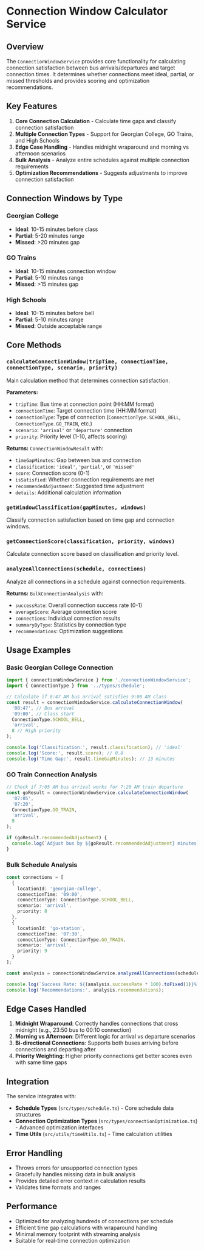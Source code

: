 # Connection Window Calculator Service

## Overview

The `ConnectionWindowService` provides core functionality for calculating connection satisfaction between bus arrivals/departures and target connection times. It determines whether connections meet ideal, partial, or missed thresholds and provides scoring and optimization recommendations.

## Key Features

1. **Core Connection Calculation** - Calculate time gaps and classify connection satisfaction
2. **Multiple Connection Types** - Support for Georgian College, GO Trains, and High Schools
3. **Edge Case Handling** - Handles midnight wraparound and morning vs afternoon scenarios  
4. **Bulk Analysis** - Analyze entire schedules against multiple connection requirements
5. **Optimization Recommendations** - Suggests adjustments to improve connection satisfaction

## Connection Windows by Type

### Georgian College
- **Ideal**: 10-15 minutes before class
- **Partial**: 5-20 minutes range  
- **Missed**: >20 minutes gap

### GO Trains
- **Ideal**: 10-15 minutes connection window
- **Partial**: 5-10 minutes range
- **Missed**: >15 minutes gap

### High Schools  
- **Ideal**: 10-15 minutes before bell
- **Partial**: 5-10 minutes range
- **Missed**: Outside acceptable range

## Core Methods

### `calculateConnectionWindow(tripTime, connectionTime, connectionType, scenario, priority)`

Main calculation method that determines connection satisfaction.

**Parameters:**
- `tripTime`: Bus time at connection point (HH:MM format)
- `connectionTime`: Target connection time (HH:MM format)
- `connectionType`: Type of connection (`ConnectionType.SCHOOL_BELL`, `ConnectionType.GO_TRAIN`, etc.)
- `scenario`: `'arrival'` or `'departure'` connection
- `priority`: Priority level (1-10, affects scoring)

**Returns:** `ConnectionWindowResult` with:
- `timeGapMinutes`: Gap between bus and connection
- `classification`: `'ideal'`, `'partial'`, or `'missed'`
- `score`: Connection score (0-1)
- `isSatisfied`: Whether connection requirements are met
- `recommendedAdjustment`: Suggested time adjustment
- `details`: Additional calculation information

### `getWindowClassification(gapMinutes, windows)`

Classify connection satisfaction based on time gap and connection windows.

### `getConnectionScore(classification, priority, windows)`

Calculate connection score based on classification and priority level.

### `analyzeAllConnections(schedule, connections)`

Analyze all connections in a schedule against connection requirements.

**Returns:** `BulkConnectionAnalysis` with:
- `successRate`: Overall connection success rate (0-1)
- `averageScore`: Average connection score
- `connections`: Individual connection results
- `summaryByType`: Statistics by connection type
- `recommendations`: Optimization suggestions

## Usage Examples

### Basic Georgian College Connection

```typescript
import { connectionWindowService } from './connectionWindowService';
import { ConnectionType } from '../types/schedule';

// Calculate if 8:47 AM bus arrival satisfies 9:00 AM class
const result = connectionWindowService.calculateConnectionWindow(
  '08:47', // Bus arrival
  '09:00', // Class start
  ConnectionType.SCHOOL_BELL,
  'arrival',
  8 // High priority
);

console.log('Classification:', result.classification); // 'ideal'
console.log('Score:', result.score); // 0.8
console.log('Time Gap:', result.timeGapMinutes); // 13 minutes
```

### GO Train Connection Analysis

```typescript
// Check if 7:05 AM bus arrival works for 7:20 AM train departure
const goResult = connectionWindowService.calculateConnectionWindow(
  '07:05',
  '07:20', 
  ConnectionType.GO_TRAIN,
  'arrival',
  9
);

if (goResult.recommendedAdjustment) {
  console.log(`Adjust bus by ${goResult.recommendedAdjustment} minutes`);
}
```

### Bulk Schedule Analysis

```typescript
const connections = [
  {
    locationId: 'georgian-college',
    connectionTime: '09:00',
    connectionType: ConnectionType.SCHOOL_BELL,
    scenario: 'arrival',
    priority: 8
  },
  {
    locationId: 'go-station',
    connectionTime: '07:30',
    connectionType: ConnectionType.GO_TRAIN, 
    scenario: 'arrival',
    priority: 9
  }
];

const analysis = connectionWindowService.analyzeAllConnections(schedule, connections);

console.log(`Success Rate: ${(analysis.successRate * 100).toFixed(1)}%`);
console.log('Recommendations:', analysis.recommendations);
```

## Edge Cases Handled

1. **Midnight Wraparound**: Correctly handles connections that cross midnight (e.g., 23:50 bus to 00:10 connection)
2. **Morning vs Afternoon**: Different logic for arrival vs departure scenarios
3. **Bi-directional Connections**: Supports both buses arriving before connections and departing after
4. **Priority Weighting**: Higher priority connections get better scores even with same time gaps

## Integration

The service integrates with:
- **Schedule Types** (`src/types/schedule.ts`) - Core schedule data structures
- **Connection Optimization Types** (`src/types/connectionOptimization.ts`) - Advanced optimization interfaces  
- **Time Utils** (`src/utils/timeUtils.ts`) - Time calculation utilities

## Error Handling

- Throws errors for unsupported connection types
- Gracefully handles missing data in bulk analysis
- Provides detailed error context in calculation results
- Validates time formats and ranges

## Performance

- Optimized for analyzing hundreds of connections per schedule
- Efficient time gap calculations with wraparound handling
- Minimal memory footprint with streaming analysis
- Suitable for real-time connection optimization
